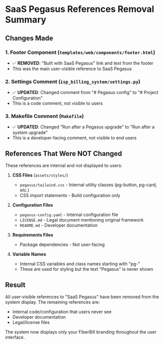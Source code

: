 # SaaS Pegasus References Removal Summary

## Changes Made

### 1. **Footer Component** (`templates/web/components/footer.html`)
- ✅ **REMOVED**: "Built with SaaS Pegasus" link and text from the footer
- This was the main user-visible reference to SaaS Pegasus

### 2. **Settings Comment** (`isp_billing_system/settings.py`)
- ✅ **UPDATED**: Changed comment from "# Pegasus config" to "# Project Configuration"
- This is a code comment, not visible to users

### 3. **Makefile Comment** (`Makefile`)
- ✅ **UPDATED**: Changed "Run after a Pegasus upgrade" to "Run after a system upgrade"
- This is a developer-facing comment, not visible to end users

## References That Were NOT Changed

These references are internal and not displayed to users:

1. **CSS Files** (`assets/styles/`)
   - `pegasus/tailwind.css` - Internal utility classes (pg-button, pg-card, etc.)
   - CSS import statements - Build configuration only

2. **Configuration Files**
   - `pegasus-config.yaml` - Internal configuration file
   - `LICENSE.md` - Legal document mentioning original framework
   - `README.md` - Developer documentation

3. **Requirements Files**
   - Package dependencies - Not user-facing

4. **Variable Names**
   - Internal CSS variables and class names starting with "pg-"
   - These are used for styling but the text "Pegasus" is never shown

## Result

All user-visible references to "SaaS Pegasus" have been removed from the system display. The remaining references are:
- Internal code/configuration that users never see
- Developer documentation
- Legal/license files

The system now displays only your FiberBill branding throughout the user interface.
